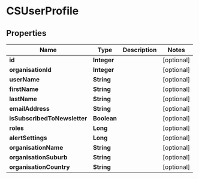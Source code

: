 
# CSUserProfile

## Properties
Name | Type | Description | Notes
------------ | ------------- | ------------- | -------------
**id** | **Integer** |  |  [optional]
**organisationId** | **Integer** |  |  [optional]
**userName** | **String** |  |  [optional]
**firstName** | **String** |  |  [optional]
**lastName** | **String** |  |  [optional]
**emailAddress** | **String** |  |  [optional]
**isSubscribedToNewsletter** | **Boolean** |  |  [optional]
**roles** | **Long** |  |  [optional]
**alertSettings** | **Long** |  |  [optional]
**organisationName** | **String** |  |  [optional]
**organisationSuburb** | **String** |  |  [optional]
**organisationCountry** | **String** |  |  [optional]



